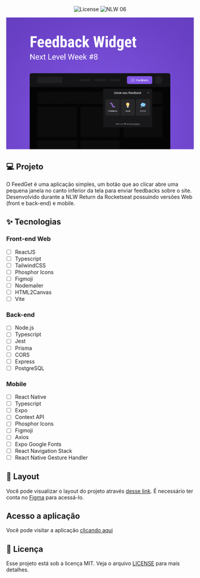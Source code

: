 <p align="center">
  <img alt="License" src="https://img.shields.io/static/v1?label=license&message=MIT&color=8257E5&labelColor=0A1033">

 <img src="https://img.shields.io/static/v1?label=NLW&message=Return&color=8257E5&labelColor=0A1033" alt="NLW 06" />
</p>

![cover](.github/preview.png)

## 💻 Projeto

O FeedGet é uma aplicação simples, um botão que ao clicar abre uma pequena janela no canto inferior da tela para enviar feedbacks sobre o site. Desenvolvido durante a NLW Return da Rocketseat possuindo versões Web (front e back-end) e mobile.

## ✨ Tecnologias

### Front-end Web

- [ ] ReactJS
- [ ] Typescript
- [ ] TailwindCSS
- [ ] Phosphor Icons
- [ ] Figmoji
- [ ] Nodemailer
- [ ] HTML2Canvas
- [ ] Vite

### Back-end

- [ ] Node.js
- [ ] Typescript
- [ ] Jest
- [ ] Prisma
- [ ] CORS
- [ ] Express
- [ ] PostgreSQL

### Mobile

- [ ] React Native
- [ ] Typescript
- [ ] Expo
- [ ] Context API
- [ ] Phosphor Icons
- [ ] Figmoji
- [ ] Axios
- [ ] Expo Google Fonts
- [ ] React Navigation Stack
- [ ] React Native Gesture Handler

## 🔖 Layout

Você pode visualizar o layout do projeto através [desse link](https://www.figma.com/community/file/1102912516166573468/Feedback-Widget). É necessário ter conta no [Figma](http://figma.com/) para acessá-lo.

## Acesso a aplicação

Você pode visitar a aplicação [clicando aqui](https://feedget-web.vercel.app/)

## 📄 Licença

Esse projeto está sob a licença MIT. Veja o arquivo [LICENSE](.github/LICENSE.md) para mais detalhes.

<br />
